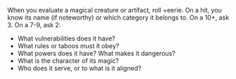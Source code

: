 When you evaluate a magical creature or artifact, roll +eerie. On a hit, you know its name (if noteworthy) or which category it belongs to. On a 10+, ask 3. On a 7-9, ask 2:
- What vulnerabilities does it have?
- What rules or taboos must it obey?
- What powers does it have? What makes it dangerous?
- What is the character of its magic?
- Who does it serve, or to what is it aligned?